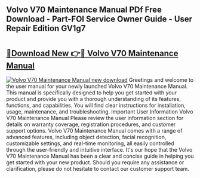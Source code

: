 ## Volvo V70 Maintenance Manual PDf Free Download - Part-FOI Service Owner Guide - User Repair Edition GV1g7

# <h2><a href="http://bc91783.oget.top/?id=Volvo+V70+Maintenance+Manual">🔗Download New 👉🔴 Volvo V70 Maintenance Manual</a></h2>

[![Volvo V70 Maintenance Manual new download](https://i.imgur.com/5g1atiW.png)](http://bc91783.oget.top/?id=Volvo+V70+Maintenance+Manual)
Greetings and welcome to the user manual for your newly launched Volvo V70 Maintenance Manual. This manual is specifically designed to help you get started with your product and provide you with a thorough understanding of its features, functions, and capabilities. You will find clear instructions for installation, usage, maintenance, and troubleshooting. Important User Information Volvo V70 Maintenance Manual Please review the user information section for details on warranty coverage, registration procedures, and customer support options. Volvo V70 Maintenance Manual comes with a range of advanced features, including object detection, facial recognition, customizable settings, and real-time monitoring, all easily controlled through the user-friendly and intuitive interface. It's our hope that the Volvo V70 Maintenance Manual has been a clear and concise guide in helping you get started with your new product. Should you require any assistance or clarification, please do not hesitate to contact our customer support team.

